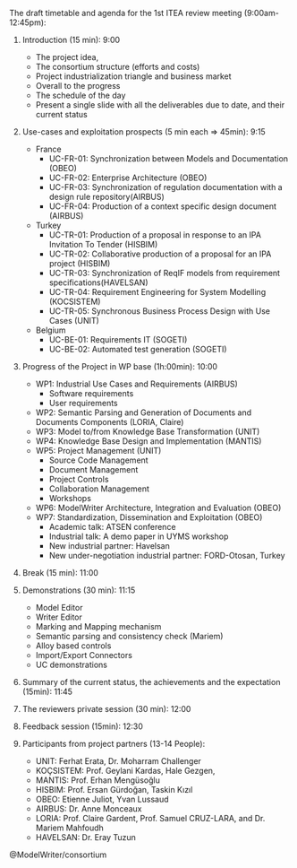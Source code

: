 The draft timetable and agenda for the 1st ITEA review meeting (9:00am-12:45pm):

1. Introduction (15 min): 9:00
     - The project idea,
     - The consortium structure (efforts and costs)
     - Project industrialization triangle and business market
     - Overall to the progress
     - The schedule of the day
     - Present a single slide with all the deliverables due to date, and their current status
     
2.  Use-cases and exploitation prospects (5 min each => 45min): 9:15
    - France
      - UC-FR-01: Synchronization between Models and Documentation (OBEO)
      - UC-FR-02: Enterprise Architecture (OBEO)
      - UC-FR-03: Synchronization of regulation documentation with a design rule repository(AIRBUS)
      - UC-FR-04: Production of a context specific design document (AIRBUS)
    - Turkey
      - UC-TR-01: Production of a proposal in response to an IPA Invitation To Tender (HISBIM)
      - UC-TR-02: Collaborative production of a proposal for an IPA project (HISBIM)
      - UC-TR-03: Synchronization of ReqIF models from requirement specifications(HAVELSAN)
      - UC-TR-04: Requirement Engineering for System Modelling (KOCSISTEM)
      - UC-TR-05: Synchronous Business Process Design with Use Cases (UNIT)
    - Belgium
      - UC-BE-01: Requirements IT (SOGETI)
      - UC-BE-02: Automated test generation (SOGETI)

3. Progress of the Project in WP base (1h:00min): 10:00
    - WP1: Industrial Use Cases and Requirements (AIRBUS)
        - Software requirements
        - User requirements
    - WP2: Semantic Parsing and Generation of Documents and Documents Components (LORIA, Claire)
    - WP3: Model to/from Knowledge Base Transformation (UNIT)
    - WP4: Knowledge Base Design and Implementation (MANTIS)
    - WP5: Project Management (UNIT)
        - Source Code Management
        - Document Management
        - Project Controls
        - Collaboration Management
        - Workshops
    - WP6: ModelWriter Architecture, Integration and Evaluation (OBEO)
    - WP7: Standardization, Dissemination and Exploitation (OBEO)
        - Academic talk: ATSEN conference
        - Industrial talk: A demo paper in UYMS workshop
        - New industrial partner: Havelsan
        - New under-negotiation industrial partner: FORD-Otosan, Turkey

4. Break (15 min): 11:00

5. Demonstrations (30 min): 11:15
    - Model Editor
    - Writer Editor
    - Marking and Mapping mechanism
    - Semantic parsing and consistency check (Mariem)
    - Alloy based controls
    - Import/Export Connectors
    - UC demonstrations

6. Summary of the current status, the achievements and the expectation (15min): 11:45

7. The reviewers private session (30 min): 12:00

8. Feedback session (15min): 12:30

9. Participants from project partners (13-14 People):
    - UNIT: Ferhat Erata, Dr. Moharram Challenger
    - KOÇSISTEM: Prof. Geylani Kardas, Hale Gezgen,
    - MANTIS: Prof. Erhan Mengüsoğlu
    - HISBIM: Prof. Ersan Gürdoğan, Taskin Kızıl
    - OBEO: Etienne Juliot, Yvan Lussaud
    - AIRBUS: Dr. Anne Monceaux
    - LORIA: Prof. Claire Gardent, Prof. Samuel CRUZ-LARA, and Dr. Mariem Mahfoudh
    - HAVELSAN: Dr. Eray Tuzun

@ModelWriter/consortium 
